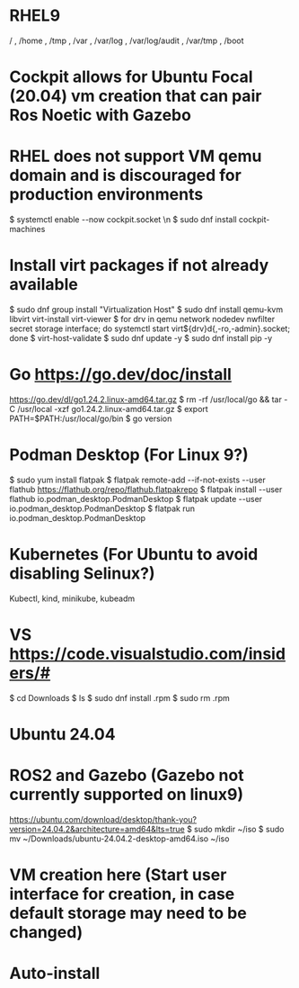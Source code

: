 # RHEL9
/ , /home , /tmp , /var , /var/log , /var/log/audit , /var/tmp , /boot  

# Cockpit allows for Ubuntu Focal (20.04) vm creation that can pair Ros Noetic with Gazebo
# RHEL does not support VM qemu domain and is discouraged for production environments
$ systemctl enable --now cockpit.socket \n
$ sudo dnf install cockpit-machines
# Install virt packages if not already available
$ sudo dnf group install "Virtualization Host"
$ sudo dnf install qemu-kvm libvirt virt-install virt-viewer
$ for drv in qemu network nodedev nwfilter secret storage interface; do systemctl start virt${drv}d{,-ro,-admin}.socket; done
$ virt-host-validate
$ sudo dnf update -y 
$ sudo dnf install pip -y 

# Go https://go.dev/doc/install 
https://go.dev/dl/go1.24.2.linux-amd64.tar.gz
$ rm -rf /usr/local/go && tar -C /usr/local -xzf go1.24.2.linux-amd64.tar.gz 
$ export PATH=$PATH:/usr/local/go/bin 
$ go version 

# Podman Desktop (For Linux 9?)
$ sudo yum install flatpak 
$ flatpak remote-add --if-not-exists --user flathub https://flathub.org/repo/flathub.flatpakrepo 
$ flatpak install --user flathub io.podman_desktop.PodmanDesktop 
$ flatpak update --user io.podman_desktop.PodmanDesktop 
$ flatpak run io.podman_desktop.PodmanDesktop 

# Kubernetes (For Ubuntu to avoid disabling Selinux?)
Kubectl, kind, minikube, kubeadm 

# VS  https://code.visualstudio.com/insiders/#
$ cd Downloads 
$ ls 
$ sudo dnf install <code-insiders>.rpm 
$ sudo rm <code-insiders>.rpm 

# Ubuntu 24.04 
# ROS2 and Gazebo (Gazebo not currently supported on linux9)  
https://ubuntu.com/download/desktop/thank-you?version=24.04.2&architecture=amd64&lts=true
$ sudo mkdir ~/iso
$ sudo mv ~/Downloads/ubuntu-24.04.2-desktop-amd64.iso ~/iso
# VM creation here (Start user interface for creation, in case default storage may need to be changed)
# Auto-install




 

  

 
